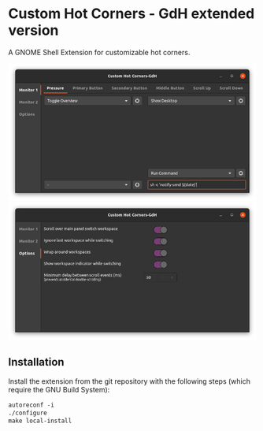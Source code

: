 # Custom Hot Corners - GdH extended version

A GNOME Shell Extension for customizable hot corners.

![Extension configuration window](screenshot.png)
![Extension configuration window](screenshot1.png)

## Installation

Install the extension from the git repository with the following steps (which
require the GNU Build System):

    autoreconf -i
    ./configure
    make local-install
